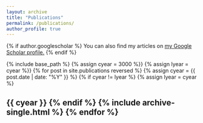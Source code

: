 ```yaml
---
layout: archive
title: "Publications"
permalink: /publications/
author_profile: true
---
```


{% if author.googlescholar %}
  You can also find my articles on <u><a href="{{author.googlescholar}}">my Google Scholar profile</a>.</u>
{% endif %}

{% include base_path %}
{% assign cyear = 3000 %}}
{% assign lyear = cyear %}}
{% for post in site.publications reversed %}
  {% assign cyear = {{ post.date | date: "%Y" }} %}
  {% if cyear != lyear %}
    {% assign lyear = cyear %}
	<h2>{{ cyear }}
  {% endif %}
  {% include archive-single.html %}
{% endfor %}


